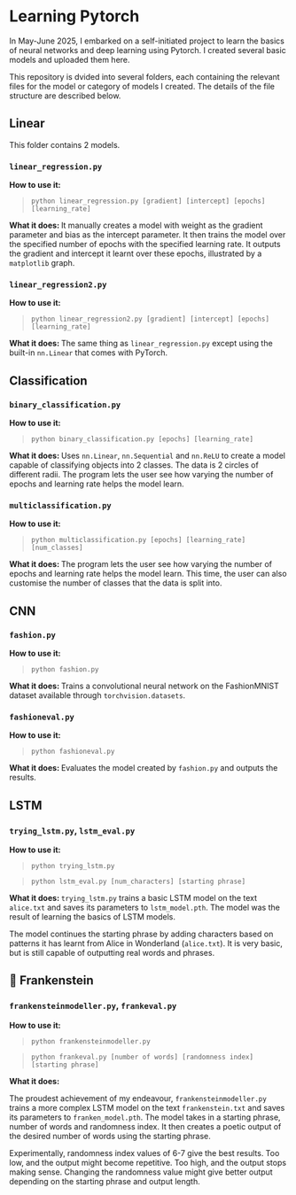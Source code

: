 # Learning Pytorch 

In May-June 2025, I embarked on a self-initiated project to learn the basics of neural networks and deep learning using Pytorch. I created several basic models and uploaded them here. 

This repository is dvided into several folders, each containing the relevant files for the model or category of models I created. The details of the file structure are described below. 

## Linear

This folder contains 2 models. 

### `linear_regression.py`
<b> How to use it: </b>
> ```python linear_regression.py [gradient] [intercept] [epochs] [learning_rate]```

<b> What it does: </b>
It manually creates a model with weight as the gradient parameter and bias as the intercept parameter. It then trains the model over the specified number of epochs with the specified learning rate. It outputs the gradient and intercept it learnt over these epochs, illustrated by a `matplotlib` graph. 

 ### `linear_regression2.py`
 <b> How to use it: </b>
> ```python linear_regression2.py [gradient] [intercept] [epochs] [learning_rate]```

<b> What it does: </b>
The same thing as `linear_regression.py` except using the built-in `nn.Linear` that comes with PyTorch. 

## Classification 

### `binary_classification.py`
 <b> How to use it: </b>
> ```python binary_classification.py [epochs] [learning_rate]```

<b> What it does: </b>
Uses `nn.Linear`, `nn.Sequential` and `nn.ReLU` to create a model capable of classifying objects into 2 classes. The data is 2 circles of different radii. The program lets the user see how varying the number of epochs and learning rate helps the model learn. 
### `multiclassification.py`
 <b> How to use it: </b>
> ```python multiclassification.py [epochs] [learning_rate] [num_classes]```

<b> What it does: </b>
The program lets the user see how varying the number of epochs and learning rate helps the model learn. This time, the user can also customise the number of classes that the data is split into. 

## CNN 
### `fashion.py`
 <b> How to use it: </b>
> ```python fashion.py```

<b> What it does: </b>
Trains a convolutional neural network on the FashionMNIST dataset available through `torchvision.datasets`. 

### `fashioneval.py`
 <b> How to use it: </b>
> ```python fashioneval.py```

<b> What it does: </b>
Evaluates the model created by `fashion.py` and outputs the results.

## LSTM 
### `trying_lstm.py`, `lstm_eval.py`
 <b> How to use it: </b>
> ```python trying_lstm.py```

> ```python lstm_eval.py [num_characters] [starting phrase]```

<b> What it does: </b>
`trying_lstm.py` trains a basic LSTM model on the text `alice.txt` and saves its parameters to `lstm_model.pth`. The model was the result of learning the basics of LSTM models. 

The model continues the starting phrase by adding characters based on patterns it has learnt from Alice in Wonderland (`alice.txt`). It is very basic, but is still capable of outputting real words and phrases.
## 👑 Frankenstein
### `frankensteinmodeller.py`, `frankeval.py`
 <b> How to use it: </b>
> ```python frankensteinmodeller.py```

> ```python frankeval.py [number of words] [randomness index] [starting phrase]```

<b> What it does: </b>

The proudest achievement of my endeavour, `frankensteinmodeller.py` trains a more complex LSTM model on the text `frankenstein.txt` and saves its parameters to `franken_model.pth`. The model takes in a starting phrase, number of words and randomness index. It then creates a poetic output of the desired number of words using the starting phrase. 

Experimentally, randomness index values of 6-7 give the best results. Too low, and the output might become repetitive. Too high, and the output stops making sense. Changing the randomness value might give better output depending on the starting phrase and output length. 
